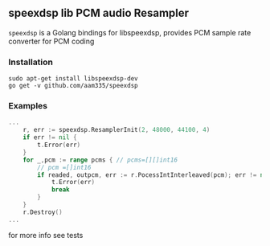 ## speexdsp lib PCM audio Resampler
`speexdsp` is a Golang bindings for libspeexdsp, provides PCM sample rate converter for PCM coding

### Installation 
```
sudo apt-get install libspeexdsp-dev
go get -v github.com/aam335/speexdsp
```
### Examples
```go
...
	r, err := speexdsp.ResamplerInit(2, 48000, 44100, 4)
	if err != nil {
		t.Error(err)
	}
    for _,pcm := range pcms { // pcms=[][]int16  
        // pcm =[]int16 
		if readed, outpcm, err := r.PocessIntInterleaved(pcm); err != nil {
            t.Error(err)
            break
		}
    }
    r.Destroy()
...
```
for more info see tests
